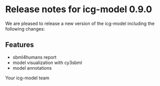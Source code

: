 # Release notes for icg-model 0.9.0

We are pleased to release a new version of the icg-model including the 
following changes:

## Features
- sbml4humans report
- model visualization with cy3sbml
- model annotations

Your icg-model team
